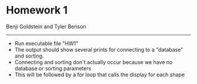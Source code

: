 # Homework 1
Benji Goldstein and Tyler Benson
***
* Run executable file "HW1"
* The output should show several prints for connecting to a "database" and sorting.
* Connecting and sorting don't actually occur because we have no database or sorting parameters
* This will be followed by a for loop that calls the display for each shape

